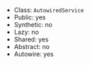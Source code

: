 - Class: `AutowiredService`
- Public: yes
- Synthetic: no
- Lazy: no
- Shared: yes
- Abstract: no
- Autowire: yes
